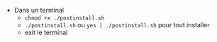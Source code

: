 * Dans un terminal
  * `chmod +x ./postinstall.sh`
  * `./postinstall.sh` ou `yes | ./postinstall.sh` pour tout installer
  * exit le terminal
